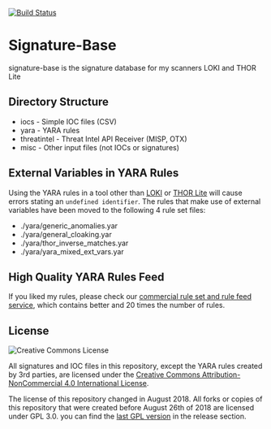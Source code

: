 [![Build Status](https://travis-ci.org/Neo23x0/signature-base.svg?branch=master)](https://travis-ci.org/Neo23x0/signature-base)

# Signature-Base

signature-base is the signature database for my scanners LOKI and THOR Lite

## Directory Structure

- iocs - Simple IOC files (CSV)
- yara - YARA rules
- threatintel - Threat Intel API Receiver (MISP, OTX)
- misc - Other input files (not IOCs or signatures)

## External Variables in YARA Rules

Using the YARA rules in a tool other than [LOKI](https://github.com/Neo23x0/Loki) or [THOR Lite](https://www.nextron-systems.com/thor-lite/) will cause errors stating an `undefined identifier`. The rules that make use of external variables have been moved to the following 4 rule set files:

- ./yara/generic_anomalies.yar
- ./yara/general_cloaking.yar
- ./yara/thor_inverse_matches.yar
- ./yara/yara_mixed_ext_vars.yar

## High Quality YARA Rules Feed

If you liked my rules, please check our [commercial rule set and rule feed service](https://www.nextron-systems.com/2018/12/21/yara-rule-sets-and-rule-feed/), which contains better and 20 times the number of rules.

## License

![Creative Commons License](https://i.creativecommons.org/l/by-nc/4.0/88x31.png)

All signatures and IOC files in this repository, except the YARA rules created by 3rd parties, are licensed under the [Creative Commons Attribution-NonCommercial 4.0 International License](http://creativecommons.org/licenses/by-nc/4.0/).

The license of this repository changed in August 2018. All forks or copies of this repository that were created before August 26th of 2018 are licensed under GPL 3.0. you can find the [last GPL version](https://github.com/Neo23x0/signature-base/releases/tag/v1.0) in the release section.
